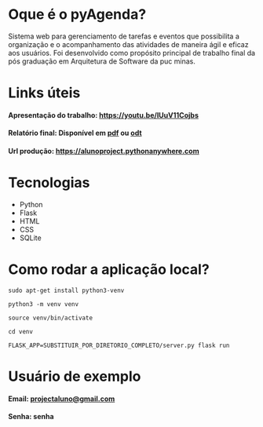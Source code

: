 # Oque é o pyAgenda?
Sistema web para gerenciamento de tarefas e eventos que possibilita a organização e o acompanhamento das atividades de maneira ágil e eficaz aos usuários.
Foi desenvolvido como propósito principal de trabalho final da pós graduação em Arquitetura de Software da puc minas.

# Links úteis
#### Apresentação do trabalho: https://youtu.be/IUuV11Cojbs
#### Relatório final: Disponível em [pdf](relatorio-luiz-felipe-basile-ribeiro-filho.pdf) ou [odt](relatorio-luiz-felipe.odt)
#### Url produção: https://alunoproject.pythonanywhere.com

# Tecnologias
- Python
- Flask
- HTML
- CSS
- SQLite

# Como rodar a aplicação local?

```
sudo apt-get install python3-venv
```
```
python3 -m venv venv
```
```
source venv/bin/activate
```
```
cd venv
```
```
FLASK_APP=SUBSTITUIR_POR_DIRETORIO_COMPLETO/server.py flask run
```

# Usuário de exemplo

#### Email: projectaluno@gmail.com
#### Senha: senha

